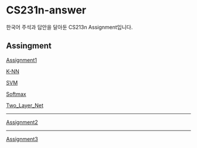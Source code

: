 # CS231n-answer
한국어 주석과 답안을 달아둔 CS213n Assignment입니다.

## Assingment
[Assignment1](https://github.com/ottersem/CS231n-answer/tree/main/assignment1)

[K-NN](https://github.com/ottersem/CS231n-answer/blob/main/assignment1/knn.ipynb)

[SVM](https://github.com/ottersem/CS231n-answer/blob/main/assignment1/svm.ipynb)

[Softmax](https://github.com/ottersem/CS231n-answer/blob/main/assignment1/softmax.ipynb) 

[Two_Layer_Net](https://github.com/ottersem/CS231n-answer/blob/main/assignment1/two_layer_net.ipynb)

- - -
[Assignment2](https://github.com/ottersem/CS231n-answer/tree/main/assignment2)


- - -
[Assignment3](https://github.com/ottersem/CS231n-answer/tree/main/assignment3)
